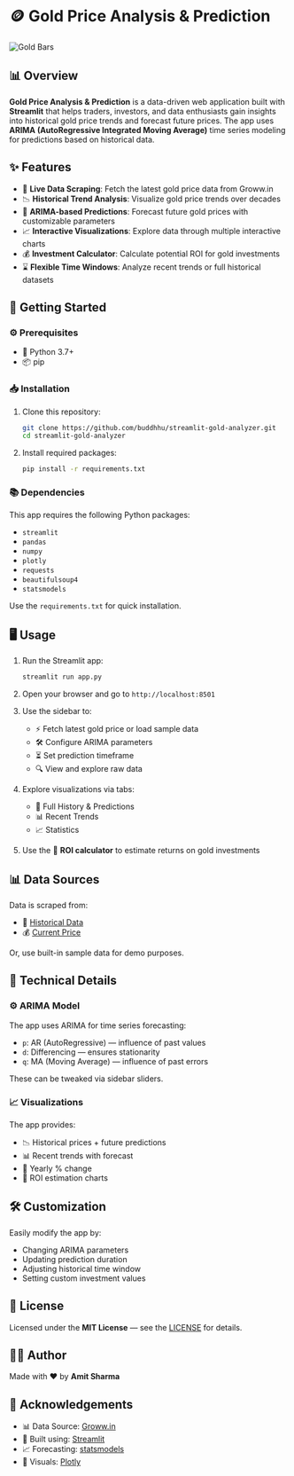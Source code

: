 # 🪙 Gold Price Analysis & Prediction

![Gold Bars](https://cms-resources.groww.in/uploads/Blog_Cover_Image_11_4a6a6bfd46.jpg)

## 📊 Overview

**Gold Price Analysis & Prediction** is a data-driven web application built with **Streamlit** that helps traders, investors, and data enthusiasts gain insights into historical gold price trends and forecast future prices. The app uses **ARIMA (AutoRegressive Integrated Moving Average)** time series modeling for predictions based on historical data.

## ✨ Features

* 🔄 **Live Data Scraping**: Fetch the latest gold price data from Groww\.in
* 📉 **Historical Trend Analysis**: Visualize gold price trends over decades
* 🔮 **ARIMA-based Predictions**: Forecast future gold prices with customizable parameters
* 📈 **Interactive Visualizations**: Explore data through multiple interactive charts
* 💰 **Investment Calculator**: Calculate potential ROI for gold investments
* ⌛ **Flexible Time Windows**: Analyze recent trends or full historical datasets

## 🚀 Getting Started

### ⚙️ Prerequisites

* 🐍 Python 3.7+
* 📦 pip

### 📥 Installation

1. Clone this repository:

   ```bash
   git clone https://github.com/buddhhu/streamlit-gold-analyzer.git
   cd streamlit-gold-analyzer
   ```

2. Install required packages:

   ```bash
   pip install -r requirements.txt
   ```

### 📚 Dependencies

This app requires the following Python packages:

* `streamlit`
* `pandas`
* `numpy`
* `plotly`
* `requests`
* `beautifulsoup4`
* `statsmodels`

Use the `requirements.txt` for quick installation.

## 🖥️ Usage

1. Run the Streamlit app:

   ```bash
   streamlit run app.py
   ```

2. Open your browser and go to `http://localhost:8501`

3. Use the sidebar to:

   * ⚡ Fetch latest gold price or load sample data
   * 🛠️ Configure ARIMA parameters
   * ⏳ Set prediction timeframe
   * 🔍 View and explore raw data

4. Explore visualizations via tabs:

   * 📜 Full History & Predictions
   * 📊 Recent Trends
   * 📈 Statistics

5. Use the 💸 **ROI calculator** to estimate returns on gold investments

## 📊 Data Sources

Data is scraped from:

* 📜 [Historical Data](https://groww.in/blog/historical-gold-rates-trend-in-india)
* 💰 [Current Price](https://groww.in/gold-rates)

Or, use built-in sample data for demo purposes.

## 🧮 Technical Details

### ⚙️ ARIMA Model

The app uses ARIMA for time series forecasting:

* `p`: AR (AutoRegressive) — influence of past values
* `d`: Differencing — ensures stationarity
* `q`: MA (Moving Average) — influence of past errors

These can be tweaked via sidebar sliders.

### 📈 Visualizations

The app provides:

* 📉 Historical prices + future predictions
* 📊 Recent trends with forecast
* 📆 Yearly % change
* 💸 ROI estimation charts

## 🛠️ Customization

Easily modify the app by:

* Changing ARIMA parameters
* Updating prediction duration
* Adjusting historical time window
* Setting custom investment values

## 📄 License

Licensed under the **MIT License** — see the [LICENSE](LICENSE) for details.

## 👨‍💻 Author

Made with ❤️ by **Amit Sharma**

## 🙏 Acknowledgements

* 📊 Data Source: [Groww.in](https://groww.in)
* 🧰 Built using: [Streamlit](https://streamlit.io/)
* 📈 Forecasting: [statsmodels](https://www.statsmodels.org/)
* 🎨 Visuals: [Plotly](https://plotly.com/)
